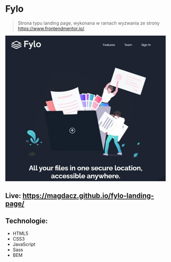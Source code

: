 # Fylo
> Strona typu landing page, wykonana w ramach wyzwania ze strony https://www.frontendmentor.io/.

![Fylo](./images/Fylo.jpg)

## Live: https://magdacz.github.io/fylo-landing-page/

## Technologie:
* HTML5
* CSS3
* JavaScript
* Sass
* BEM



